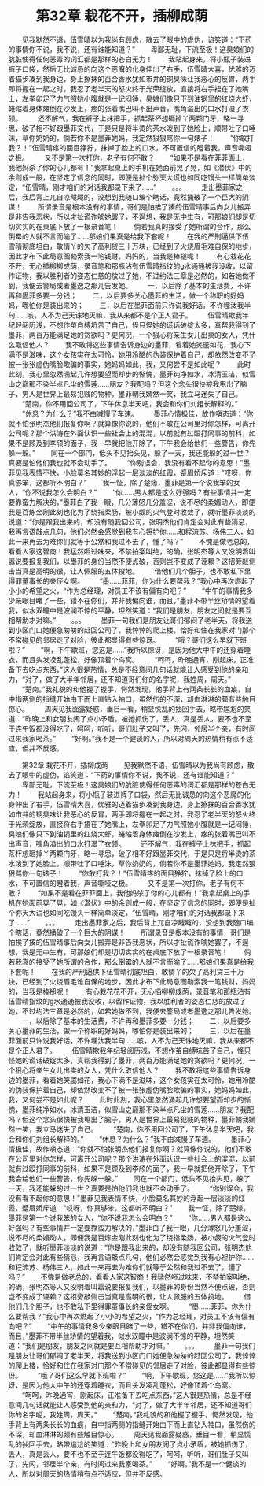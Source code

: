# 　　第32章 栽花不开，插柳成荫
　　见我默然不语，伍雪晴以为我尚有顾虑，散去了眼中的虚伪，谄笑道：“下药的事情你不说，我不说，还有谁能知道？”
　　卑鄙无耻，下流至极！这臭娘们的肮脏使得任何恶毒的词汇都是那样的苍白无力！
　　我站起身来，将小瓶子装进裤子口袋，然后无比诚恳的向这个恶魔的化身伸出了右手，伍雪晴大喜，优雅的迈着猫步凑到我身边，身上擦抹的百合香水犹如市井的铜臭味让我恶心的反胃，两手即将握在一起之时，我忍了老半天的怒火终于光荣绽放，直接将右手捂在了她嘴上，左拳卯足了力气照她小腹就是一记闷锤，臭娘们像只下到油锅里的红烧大虾，蜷缩着身体瘫倒在沙发上，疼的张着嘴巴叫不出声音，嘴角溢出的口水打湿了衣领。
　　还不解气，我在裤子上抹把手，抓起茶杯想砸掉丫两颗门牙，略一寻思，破了相不好跟墨菲交代，于是只是将半烫的茶水泼到了她脸上，顺带吐了口唾沫，草你奶奶的，倘若你不是墨菲她妈，我定然狠狠骂你一句婊子！
　　“你敢打我？！”伍雪晴疼的面目狰狞，抹掉了脸上的口水，不可置信的瞪着我，声音嘶哑之极。
　　又不是第一次打你，老子有何不敢？
　　“如果不是看在菲菲面上，我他妈杀了你的心儿都有！”我拿起桌上的手机在她面前晃了晃，如《潜伏》中的余则成一般，在坚定了信念的同时，即便是扯个弥天大谎也如同吃馒头一样简单淡定，“伍雪晴，刚才咱们的对话我都录下来了……”
　　。。。
　　走出墨菲家之后，我后背上兀自凉飕飕的，没想到我随口编个瞎话，竟然捅破了一个巨大的阴谋！
　　所谓录音是根本没有的事情，哥们是怕挨了揍的伍雪晴事后向女儿搬弄是非告我恶状，所以才扯谎诈唬她罢了，不逞想，我是无中生有，可那娘们却是切切实实的在桌底下放了一根录音笔！
　　倘若我真的接受了她所谓的合作，那么倒霉的人就不言而喻了……那娘们果真是给我下套呢！
　　在我的严刑逼供下伍雪晴彻底坦白，敢情丫的欠了高利贷三十万块，已经到了火烧眉毛难自保的地步，因此才布下此局意图勒索我一笔钱财，妈妈的，当我是棒槌呢！
　　有心栽花花不开，无心插柳柳成荫，录音笔和那瓶沾有伍雪晴指纹的g水通通被我没收，以留作证物，我以胜利者的姿态仁慈的放过了她，不过约法三章是必然的，如若她做不到，我便去警局或者墨逸之那儿告发她。
　　一，以后除了基本的生活费，不许再和墨菲多要一分钱；
　　二，以后要多关心墨菲的生活，做一个称职的好妈妈，哪怕你是装出来的；
　　三，以后在墨菲面前只许说我好话，不许埋汰我半句……咳，人不为己天诛地灭嘛，我从来都不是个正人君子。
　　伍雪晴欺我年纪轻阅历浅，不想作茧自缚坑苦了自己，怪只怪她的谎话破绽太多，真帮我得到了墨菲，两百万能满足她的贪欲吗？更何况，一个狠心将亲生女儿出卖的女人，凭什么取信他人？
　　我不敢将这些事情告诉身边的墨菲，看着她笑靥如花，我心下满不是滋味，这个女孩实在太可怜，她用冷酷的伪装保护着自己，却依然改变不了被一张张虚伪嘴脸欺骗的事实，她妈妈如此，我，又何尝不是如此呢？
　　此时此刻，我心里忽然涌起几许想要望而却步的惭愧，墨菲纯净如水，冰清玉洁，似雪山之巅那不染半点凡尘的雪莲……朋友？我配吗？但这个念头很快被我甩出了脑子，男人是世界上最易犯贱的物种，墨菲朝我嫣然一笑，我立马迷失了自己。
　　“楚南，你不用回公司了，下午休息半天吧，我会和你们刘组长解释的。”
　　“休息？为什么？”我不由减慢了车速。
　　墨菲心情极佳，故作嗔态道：“你就不怕张明杰他们报复你啊？就算像你说的，他们不敢在公司里对你怎样，可离开公司呢？那个洪涛在外面认识一些社会上的混混，以前就有过殴打同事的前科，如果不是顾及到李颀的面子，我一早就把他开除了，下午我会给他们一些警告，你先躲一躲。”
　　同在一个部门，低头不见抬头见，躲了一天，我还能躲的过一世？真要是怕他们我也就不会动手了。
　　“你别误会，我没有看不起你的意思！”墨菲见我表情不快，小脸莫名其妙的浮起一层淡淡的红霞，蹙眉娇斥道：“哎呀，你真够笨，这都听不明白？”
　　我一怔，除了楚缘，墨菲是第一个说我笨的女人，“你不说我怎么会明白？”
　　“你……男人都是这么好强吗？有些事情并一定要靠蛮力解决的，”墨菲白了我一眼，几分薄怒几分羞涩，说不尽的柔媚动人，即便我是百炼金刚此刻也化为了绕指柔肠，被小觑的火气登时收敛了，就听墨菲淡淡的说道：“你是跟我出来的，却没有随我回公司，张明杰他们肯定会对此有些猜忌，我再言语敲点几句，他们必然会感觉到我有心袒护你……和程流苏、杨伟三人，如此一来再去为难你们就等于公然和我过不去了，懂了吗？”
　　不愧是做老总的，看看人家这智商！我猛然咂过味来，不禁拍案叫绝，的确，张明杰等人又没明着叫嚣说要报复我们，以墨菲的身份当然不便点破，否则岂不变成了诬赖？这招旁敲侧击当真是高明的很，让人佩服的五体投地。
　　借他们几个胆子，也不敢私下里得罪董事长的亲侄女啊。
　　“墨……菲菲，你为什么要帮我？”我心中再次燃起了小小的希望之火，“作为总经理，对员工不该有偏有向吧？”
　　“中午的事情我多少亲眼目睹了一些，错不在你们，并非我偏向谁，而且，”墨菲不带半丝矫情的望着我，似水双瞳中是波澜不惊的平静，坦然笑道：“我们是朋友，朋友之间就是要互相帮助才对嘛。”
　　。。。
　　墨菲一句我们是朋友让哥们郁闷了老半天，将我送到小区门口她便急匆匆的赶回公司了，我悻悻的爬上楼，恰好和住在我家对门那个不常碰见的邻居走了对脸，彼此都显得有些惊讶。
　　“哦？哥们这么早就下班啦？”
　　“啊，下午歇班，您这是……”我所以惊讶，是因为他大中午的还穿着睡衣，而且头发凌乱蓬松，好像顶着个鸟窝。
　　“呵呵，昨晚通宵，刚起床，正准备下去吃点东西，”这人很是热情，总是不经意间几句话就能让人感受到他的亲和力，“对了，做了大半年邻居，还不知道哥们你的名字呢，我姓周，周天。”
　　“楚南。”我礼貌的和他握了握手，愕然发现，他手背上有两条长长的血痕，自中指两侧的指缝开始由下而上直钻入袖口，虽然伤的不深，却血淋淋的颇有些触目惊心。
　　周天见我面露疑惑，垂目一看，稍显慌乱的抽回手去，略带尴尬的笑道：“昨晚上和女朋友闹了点小矛盾，被她抓伤了，丢人，真是丢人，要不也不至于连午饭都没得吃了，呵呵，听听，哥们肚子又叫了，先闪，邻居半个亲，有时间过来我家喝茶。”
　　“好啊。”我不是一个健谈的人，所以对周天的热情稍有点不适应，但并不反感。

　　第32章 栽花不开，插柳成荫
　　见我默然不语，伍雪晴以为我尚有顾虑，散去了眼中的虚伪，谄笑道：“下药的事情你不说，我不说，还有谁能知道？”
　　卑鄙无耻，下流至极！这臭娘们的肮脏使得任何恶毒的词汇都是那样的苍白无力！
　　我站起身来，将小瓶子装进裤子口袋，然后无比诚恳的向这个恶魔的化身伸出了右手，伍雪晴大喜，优雅的迈着猫步凑到我身边，身上擦抹的百合香水犹如市井的铜臭味让我恶心的反胃，两手即将握在一起之时，我忍了老半天的怒火终于光荣绽放，直接将右手捂在了她嘴上，左拳卯足了力气照她小腹就是一记闷锤，臭娘们像只下到油锅里的红烧大虾，蜷缩着身体瘫倒在沙发上，疼的张着嘴巴叫不出声音，嘴角溢出的口水打湿了衣领。
　　还不解气，我在裤子上抹把手，抓起茶杯想砸掉丫两颗门牙，略一寻思，破了相不好跟墨菲交代，于是只是将半烫的茶水泼到了她脸上，顺带吐了口唾沫，草你奶奶的，倘若你不是墨菲她妈，我定然狠狠骂你一句婊子！
　　“你敢打我？！”伍雪晴疼的面目狰狞，抹掉了脸上的口水，不可置信的瞪着我，声音嘶哑之极。
　　又不是第一次打你，老子有何不敢？
　　“如果不是看在菲菲面上，我他妈杀了你的心儿都有！”我拿起桌上的手机在她面前晃了晃，如《潜伏》中的余则成一般，在坚定了信念的同时，即便是扯个弥天大谎也如同吃馒头一样简单淡定，“伍雪晴，刚才咱们的对话我都录下来了……”
　　。。。
　　走出墨菲家之后，我后背上兀自凉飕飕的，没想到我随口编个瞎话，竟然捅破了一个巨大的阴谋！
　　所谓录音是根本没有的事情，哥们是怕挨了揍的伍雪晴事后向女儿搬弄是非告我恶状，所以才扯谎诈唬她罢了，不逞想，我是无中生有，可那娘们却是切切实实的在桌底下放了一根录音笔！
　　倘若我真的接受了她所谓的合作，那么倒霉的人就不言而喻了……那娘们果真是给我下套呢！
　　在我的严刑逼供下伍雪晴彻底坦白，敢情丫的欠了高利贷三十万块，已经到了火烧眉毛难自保的地步，因此才布下此局意图勒索我一笔钱财，妈妈的，当我是棒槌呢！
　　有心栽花花不开，无心插柳柳成荫，录音笔和那瓶沾有伍雪晴指纹的g水通通被我没收，以留作证物，我以胜利者的姿态仁慈的放过了她，不过约法三章是必然的，如若她做不到，我便去警局或者墨逸之那儿告发她。
　　一，以后除了基本的生活费，不许再和墨菲多要一分钱；
　　二，以后要多关心墨菲的生活，做一个称职的好妈妈，哪怕你是装出来的；
　　三，以后在墨菲面前只许说我好话，不许埋汰我半句……咳，人不为己天诛地灭嘛，我从来都不是个正人君子。
　　伍雪晴欺我年纪轻阅历浅，不想作茧自缚坑苦了自己，怪只怪她的谎话破绽太多，真帮我得到了墨菲，两百万能满足她的贪欲吗？更何况，一个狠心将亲生女儿出卖的女人，凭什么取信他人？
　　我不敢将这些事情告诉身边的墨菲，看着她笑靥如花，我心下满不是滋味，这个女孩实在太可怜，她用冷酷的伪装保护着自己，却依然改变不了被一张张虚伪嘴脸欺骗的事实，她妈妈如此，我，又何尝不是如此呢？
　　此时此刻，我心里忽然涌起几许想要望而却步的惭愧，墨菲纯净如水，冰清玉洁，似雪山之巅那不染半点凡尘的雪莲……朋友？我配吗？但这个念头很快被我甩出了脑子，男人是世界上最易犯贱的物种，墨菲朝我嫣然一笑，我立马迷失了自己。
　　“楚南，你不用回公司了，下午休息半天吧，我会和你们刘组长解释的。”
　　“休息？为什么？”我不由减慢了车速。
　　墨菲心情极佳，故作嗔态道：“你就不怕张明杰他们报复你啊？就算像你说的，他们不敢在公司里对你怎样，可离开公司呢？那个洪涛在外面认识一些社会上的混混，以前就有过殴打同事的前科，如果不是顾及到李颀的面子，我一早就把他开除了，下午我会给他们一些警告，你先躲一躲。”
　　同在一个部门，低头不见抬头见，躲了一天，我还能躲的过一世？真要是怕他们我也就不会动手了。
　　“你别误会，我没有看不起你的意思！”墨菲见我表情不快，小脸莫名其妙的浮起一层淡淡的红霞，蹙眉娇斥道：“哎呀，你真够笨，这都听不明白？”
　　我一怔，除了楚缘，墨菲是第一个说我笨的女人，“你不说我怎么会明白？”
　　“你……男人都是这么好强吗？有些事情并一定要靠蛮力解决的，”墨菲白了我一眼，几分薄怒几分羞涩，说不尽的柔媚动人，即便我是百炼金刚此刻也化为了绕指柔肠，被小觑的火气登时收敛了，就听墨菲淡淡的说道：“你是跟我出来的，却没有随我回公司，张明杰他们肯定会对此有些猜忌，我再言语敲点几句，他们必然会感觉到我有心袒护你……和程流苏、杨伟三人，如此一来再去为难你们就等于公然和我过不去了，懂了吗？”
　　不愧是做老总的，看看人家这智商！我猛然咂过味来，不禁拍案叫绝，的确，张明杰等人又没明着叫嚣说要报复我们，以墨菲的身份当然不便点破，否则岂不变成了诬赖？这招旁敲侧击当真是高明的很，让人佩服的五体投地。
　　借他们几个胆子，也不敢私下里得罪董事长的亲侄女啊。
　　“墨……菲菲，你为什么要帮我？”我心中再次燃起了小小的希望之火，“作为总经理，对员工不该有偏有向吧？”
　　“中午的事情我多少亲眼目睹了一些，错不在你们，并非我偏向谁，而且，”墨菲不带半丝矫情的望着我，似水双瞳中是波澜不惊的平静，坦然笑道：“我们是朋友，朋友之间就是要互相帮助才对嘛。”
　　。。。
　　墨菲一句我们是朋友让哥们郁闷了老半天，将我送到小区门口她便急匆匆的赶回公司了，我悻悻的爬上楼，恰好和住在我家对门那个不常碰见的邻居走了对脸，彼此都显得有些惊讶。
　　“哦？哥们这么早就下班啦？”
　　“啊，下午歇班，您这是……”我所以惊讶，是因为他大中午的还穿着睡衣，而且头发凌乱蓬松，好像顶着个鸟窝。
　　“呵呵，昨晚通宵，刚起床，正准备下去吃点东西，”这人很是热情，总是不经意间几句话就能让人感受到他的亲和力，“对了，做了大半年邻居，还不知道哥们你的名字呢，我姓周，周天。”
　　“楚南。”我礼貌的和他握了握手，愕然发现，他手背上有两条长长的血痕，自中指两侧的指缝开始由下而上直钻入袖口，虽然伤的不深，却血淋淋的颇有些触目惊心。
　　周天见我面露疑惑，垂目一看，稍显慌乱的抽回手去，略带尴尬的笑道：“昨晚上和女朋友闹了点小矛盾，被她抓伤了，丢人，真是丢人，要不也不至于连午饭都没得吃了，呵呵，听听，哥们肚子又叫了，先闪，邻居半个亲，有时间过来我家喝茶。”
　　“好啊。”我不是一个健谈的人，所以对周天的热情稍有点不适应，但并不反感。
